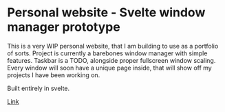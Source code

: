 # Personal website - Svelte window manager prototype

This is a very WIP personal website, that I am building to use as a portfolio of sorts. Project is currently a barebones window manager with simple features. Taskbar is a TODO, alongside proper fullscreen window scaling. Every window will soon have a unique page inside, that will show off my projects I have been working on.

Built entirely in svelte.

[Link](vincentsmid.xyz)